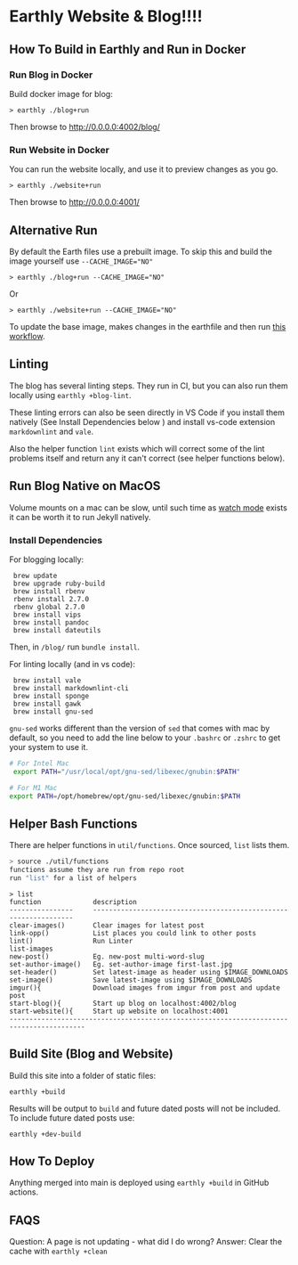 # Earthly Website & Blog!!!!

## How To Build in Earthly and Run in Docker

### Run Blog in Docker

Build docker image for blog:

```
> earthly ./blog+run
```

Then browse to http://0.0.0.0:4002/blog/

### Run Website in Docker

You can run the website locally, and use it to preview changes as you go.

```
> earthly ./website+run
```

Then browse to http://0.0.0.0:4001/
 
## Alternative Run

By default the Earth files use a prebuilt image. To skip this and build the image yourself use `--CACHE_IMAGE="NO"`

```
> earthly ./blog+run --CACHE_IMAGE="NO"
```

Or

```
> earthly ./website+run --CACHE_IMAGE="NO"
```

To update the base image, makes changes in the earthfile and then run [this workflow](https://github.com/earthly/website/actions/workflows/base-image-build.yaml).

## Linting

The blog has several linting steps. They run in CI, but you can also run them locally using `earthly +blog-lint`.

These linting errors can also be seen directly in VS Code if you install them natively (See Install Dependencies below ) and install vs-code extension `markdownlint` and `vale`.

Also the helper function `lint` exists which will correct some of the lint problems itself and return any it can't correct (see helper functions below).

## Run Blog Native on MacOS

Volume mounts on a mac can be slow, until such time as [watch mode](https://docs.google.com/document/d/18VIcpWBmQ8HcNlmtlZtc84mvJA87_QZePZZY1ZPLI90/edit) exists it can be worth it to run Jekyll natively.

### Install Dependencies

For blogging locally:

```
 brew update
 brew upgrade ruby-build
 brew install rbenv
 rbenv install 2.7.0
 rbenv global 2.7.0
 brew install vips
 brew install pandoc
 brew install dateutils 
```

Then, in `/blog/` run `bundle install`.

For linting locally (and in vs code):

```
 brew install vale
 brew install markdownlint-cli
 brew install sponge
 brew install gawk
 brew install gnu-sed
```

`gnu-sed` works different than the version of `sed` that comes with mac by default, so you need to add the line below to your `.bashrc` or `.zshrc` to get your system to use it.

```bash
# For Intel Mac
 export PATH="/usr/local/opt/gnu-sed/libexec/gnubin:$PATH"

# For M1 Mac
export PATH=/opt/homebrew/opt/gnu-sed/libexec/gnubin:$PATH
```

## Helper Bash Functions

There are helper functions in `util/functions`. Once sourced, `list` lists them.

```bash
> source ./util/functions
functions assume they are run from repo root
run "list" for a list of helpers
```

```
> list
function             description
----------------     -----------------------------------------------------------------
clear-images()       Clear images for latest post
link-opp()           List places you could link to other posts
lint()               Run Linter
list-images
new-post()           Eg. new-post multi-word-slug
set-author-image()   Eg. set-author-image first-last.jpg
set-header()         Set latest-image as header using $IMAGE_DOWNLOADS
set-image()          Save latest-image using $IMAGE_DOWNLOADS
imgur(){             Download images from imgur from post and update post
start-blog(){        Start up blog on localhost:4002/blog
start-website(){     Start up website on localhost:4001
-----------------------------------------------------------------------------------------
```

## Build Site (Blog and Website)

Build this site into a folder of static files:

```
earthly +build
```

Results will be output to `build` and future dated posts will not be included.
To include future dated posts use:

```
earthly +dev-build
```

## How To Deploy

Anything merged into main is deployed using `earthly +build` in GitHub actions.

## FAQS

Question: A page is not updating - what did I do wrong?
Answer: Clear the cache with `earthly +clean`
